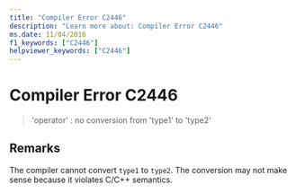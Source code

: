 ```yaml
---
title: "Compiler Error C2446"
description: "Learn more about: Compiler Error C2446"
ms.date: 11/04/2016
f1_keywords: ["C2446"]
helpviewer_keywords: ["C2446"]
---
```

# Compiler Error C2446

> 'operator' : no conversion from 'type1' to 'type2'

## Remarks

The compiler cannot convert `type1` to `type2`. The conversion may not make sense because it violates C/C++ semantics.
